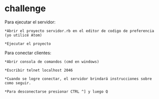 # challenge

Para ejecutar el servidor:

	*Abrir el proyecto servidor.rb en el editor de codigo de preferencia (yo utilicé Atom) 

	*Ejecutar el proyecto



Para conectar clientes:

	*Abrir consola de comandos (cmd en windows)

	*Escribir telnet localhost 2046

	*Cuando se logre conectar, el servidor brindará instrucciones sobre como seguir.

	*Para desconectarse presionar CTRL ^] y luego Q
